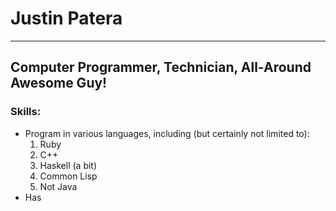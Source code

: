 # Justin Patera

---------------

## Computer Programmer, Technician, All-Around Awesome Guy!

### Skills:
* Program in various languages, including (but certainly not limited to):
    1. Ruby
    2. C++
    3. Haskell (a bit)
    4. Common Lisp
    0. Not Java
* Has 